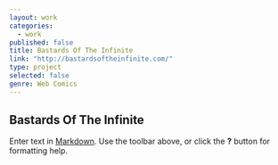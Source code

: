 ```yaml
---
layout: work
categories: 
  - work
published: false
title: Bastards Of The Infinite
link: "http://bastardsoftheinfinite.com/"
type: project
selected: false
genre: Web Comics
---
```


## Bastards Of The Infinite

Enter text in [Markdown](http://daringfireball.net/projects/markdown/). Use the toolbar above, or click the **?** button for formatting help.
